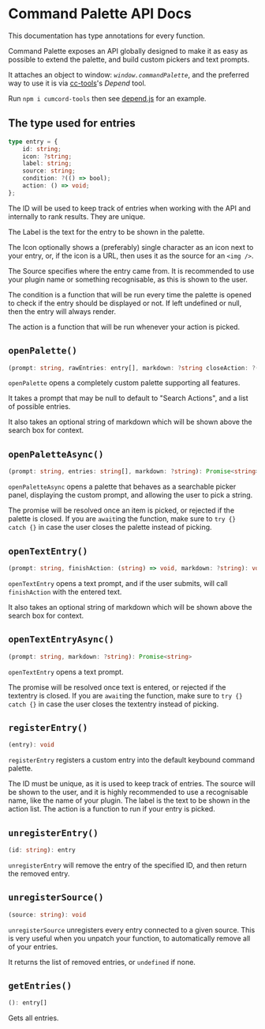 # Command Palette API Docs

This documentation has type annotations for every function.

Command Palette exposes an API globally designed to make it as easy as possible to extend the palette,
and build custom pickers and text prompts.

It attaches an object to window: _`window.commandPalette`_,
and the preferred way to use it is via [cc-tools](https://npmjs.com/package/cumcord-tools)'s *Depend* tool.

Run `npm i cumcord-tools` then see 
[depend.js](https://github.com/yellowsink/discord-command-palette/blob/src-cumcord/depend.js)
for an example.

## The type used for entries

```ts
type entry = {
    id: string;
    icon: ?string;
    label: string;
    source: string;
    condition: ?(() => bool);
    action: () => void;
};
```

The ID will be used to keep track of entries when working with the API and internally to rank results. They are unique.

The Label is the text for the entry to be shown in the palette.

The Icon optionally shows a (preferably) single character as an icon next to your entry,
or, if the icon is a URL, then uses it as the source for an `<img />`.

The Source specifies where the entry came from.
It is recommended to use your plugin name or something recognisable, as this is shown to the user.

The condition is a function that will be run every time the palette is opened to check if the entry should be displayed or not.
If left undefined or null, then the entry will always render.

The action is a function that will be run whenever your action is picked.

## `openPalette()`

```ts
(prompt: string, rawEntries: entry[], markdown: ?string closeAction: ?(() => void)): void
```

`openPalette` opens a completely custom palette supporting all features.

It takes a prompt that may be null to default to "Search Actions", and a list of possible entries.

It also takes an optional string of markdown which will be shown above the search box for context.

## `openPaletteAsync()`

```ts
(prompt: string, entries: string[], markdown: ?string): Promise<string>
```

`openPaletteAsync` opens a palette that behaves as a searchable picker panel, displaying the custom prompt, and allowing the user to pick a string.

The promise will be resolved once an item is picked, or rejected if the palette is closed.
If you are `await`ing the function, make sure to `try {} catch {}` in case the user closes the palette instead of picking.

## `openTextEntry()`

```ts
(prompt: string, finishAction: (string) => void, markdown: ?string): void
```

`openTextEntry` opens a text prompt, and if the user submits, will call `finishAction` with the entered text.

It also takes an optional string of markdown which will be shown above the search box for context.

## `openTextEntryAsync()`

```ts
(prompt: string, markdown: ?string): Promise<string>
```

`openTextEntry` opens a text prompt.

The promise will be resolved once text is entered, or rejected if the textentry is closed.
If you are `await`ing the function, make sure to `try {} catch {}` in case the user closes the textentry instead of picking.

## `registerEntry()`

```ts
(entry): void
```

`registerEntry` registers a custom entry into the default keybound command palette.

The ID must be unique, as it is used to keep track of entries.
The source will be shown to the user,
and it is highly recommended to use a recognisable name, like the name of your plugin.
The label is the text to be shown in the action list.
The action is a function to run if your entry is picked.

## `unregisterEntry()`

```ts
(id: string): entry
```

`unregisterEntry` will remove the entry of the specified ID, and then return the removed entry.

## `unregisterSource()`

```ts
(source: string): void
```

`unregisterSource` unregisters every entry connected to a given source.
This is very useful when you unpatch your function, to automatically remove all of your entries.

It returns the list of removed entries, or `undefined` if none.

## `getEntries()`

```ts
(): entry[]
```

Gets all entries.
